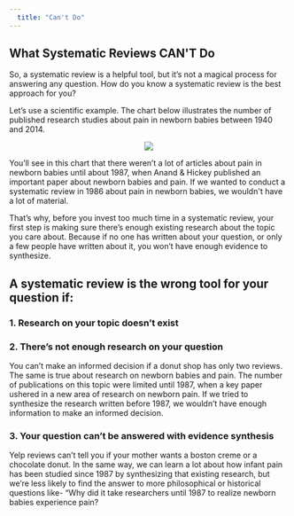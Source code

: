 ```yaml
---
  title: "Can't Do"
---
```


## What Systematic Reviews CAN'T Do

So, a systematic review is a helpful tool, but it’s not a magical process for answering any question. How do you know a systematic review is the best approach for you?

Let’s use a scientific example. The chart below illustrates the number of published research studies about pain in newborn babies between 1940 and 2014.


<center>
<img src="{{site.baseurl}}/img/plot.png" >
</center>


You’ll see in this chart that there weren’t a lot of articles about pain in newborn babies until about 1987, when Anand & Hickey published an important paper about newborn babies and pain. If we wanted to conduct a systematic review in 1986 about pain in newborn babies, we wouldn't have a lot of material.

That’s why, before you invest too much time in a systematic review, your first step is making sure there’s enough existing research about the topic you care about. Because if no one has written about your question, or only a few people have written about it, you won’t have enough evidence to synthesize.

## A systematic review is the wrong tool for your question if:


### 1. Research on your topic doesn’t exist

<style type="text/css">
<!--
.tab { margin-left: 40px; }
-->


In the above chart, you can see that before 1948, PubMed has no evidence of published literature about pain in newborn babies. So, you can’t synthesize research from before 1948 because it doesn’t exist. This would be similar to a case when no one has written a [Yelp review](https://evsynthacademy.github.io/Intro-Evidence-Synthesis/modules/using%20evidence%20synthesis/donuts/) about a new donut shop OR there are no donut shops in your town. 

Remember: if you can’t find yelp reviews about donuts, it doesn’t necessarily mean there are no donut shops in your town. It just means that there’s no record of someone evaluating those donut shops. Similarly, your research topic may be important and data may exist, but no one has done a full study or published the findings. 

</style>

### 2. There’s not enough research on your question

You can’t make an informed decision if a donut shop has only two reviews. The same is true about research on newborn babies and pain. The number of publications on this topic were limited until 1987, when a key paper ushered in a new area of research on newborn pain. If we tried to synthesize the research written before 1987, we wouldn’t have enough information to make an informed decision. 


### 3. Your question can’t be answered with evidence synthesis

Yelp reviews can’t tell you if your mother wants a boston creme or a chocolate donut. In the same way, we can learn a lot about how infant pain has been studied since 1987 by synthesizing that existing research, but we’re less likely to find the answer to more philosophical or historical questions like- “Why did it take researchers until 1987 to realize newborn babies experience pain?
